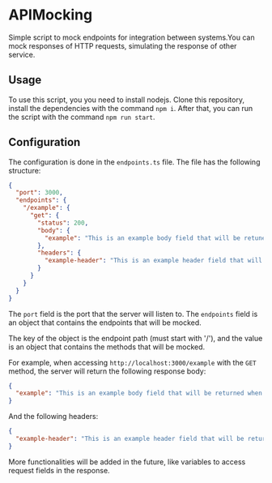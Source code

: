 # APIMocking

Simple script to mock endpoints for integration between systems.You can mock responses of HTTP requests, simulating the response of other service.

## Usage

To use this script, you you need to install nodejs. Clone this repository, install the dependencies with the command `npm i`. After that, you can run the script with the command `npm run start`.

## Configuration

The configuration is done in the `endpoints.ts` file. The file has the following structure:

```json
{
  "port": 3000,
  "endpoints": {
    "/example": {
      "get": {
        "status": 200,
        "body": {
          "example": "This is an example body field that will be retuned when accessing /example."
        },
        "headers": {
          "example-header": "This is an example header field that will be retuned when accessing /example."
        }
      }
    }
  }
}
```

The `port` field is the port that the server will listen to. The `endpoints` field is an object that contains the endpoints that will be mocked.

The key of the object is the endpoint path (must start with '/'), and the value is an object that contains the methods that will be mocked.

For example, when accessing `http://localhost:3000/example` with the `GET` method, the server will return the following response body:

```json
{
  "example": "This is an example body field that will be returned when accessing /example."
}
```

And the following headers:

```json
{
  "example-header": "This is an example header field that will be returned when accessing /example."
}
```

More functionalities will be added in the future, like variables to access request fields in the response.
